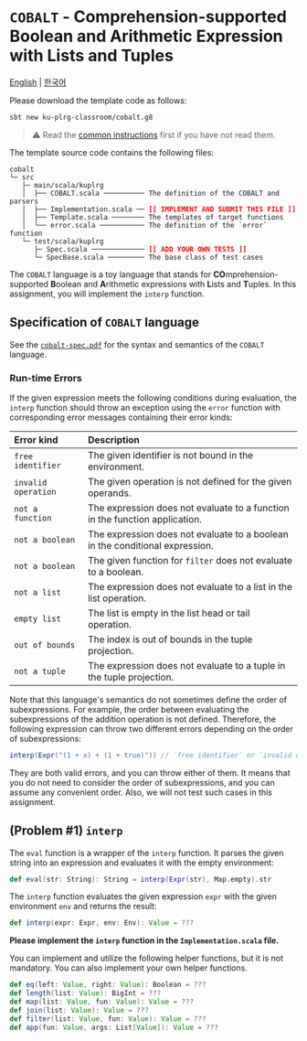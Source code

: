 # `COBALT` - Comprehension-supported Boolean and Arithmetic Expression with Lists and Tuples

[English](./README.md) | [한국어](./README.ko.md)

Please download the template code as follows:
```bash
sbt new ku-plrg-classroom/cobalt.g8
```

> :warning: Read the [common instructions](https://github.com/ku-plrg-classroom/docs/blob/main/README.md) first if you have not read them.

The template source code contains the following files:
<pre><code>cobalt
└─ src
   ├─ main/scala/kuplrg
   │  ├── COBALT.scala ────────── The definition of the COBALT and parsers
   │  ├── Implementation.scala ── <b style='color:red;'>[[ IMPLEMENT AND SUBMIT THIS FILE ]]</b>
   │  ├── Template.scala ──────── The templates of target functions
   │  └── error.scala ─────────── The definition of the `error` function
   └─ test/scala/kuplrg
      ├─ Spec.scala ───────────── <b style='color:red;'>[[ ADD YOUR OWN TESTS ]]</b>
      └─ SpecBase.scala ───────── The base class of test cases</code></pre>

The `COBALT` language is a toy language that stands for
**CO**mprehension-supported **B**oolean and **A**rithmetic expressions with
**L**ists and **T**uples. In this assignment, you will implement the `interp`
function.

## Specification of `COBALT` language

See the [`cobalt-spec.pdf`](./cobalt-spec.pdf) for the syntax and semantics of the
`COBALT` language.

### Run-time Errors

If the given expression meets the following conditions during evaluation, the
`interp` function should throw an exception using the `error` function with
corresponding error messages containing their error kinds:

| Error kind | Description |
|:-----------|:------------|
| `free identifier` | The given identifier is not bound in the environment. |
| `invalid operation` | The given operation is not defined for the given operands. |
| `not a function` | The expression does not evaluate to a function in the function application. |
| `not a boolean` | The expression does not evaluate to a boolean in the conditional expression. |
| `not a boolean` | The given function for `filter` does not evaluate to a boolean. |
| `not a list` | The expression does not evaluate to a list in the list operation. |
| `empty list` | The list is empty in the list head or tail operation. |
| `out of bounds` | The index is out of bounds in the tuple projection. |
| `not a tuple` | The expression does not evaluate to a tuple in the tuple projection. |

Note that this language's semantics do not sometimes define the order of
subexpressions. For example, the order between evaluating the subexpressions of
the addition operation is not defined. Therefore, the following expression can
throw two different errors depending on the order of subexpressions:
```scala
interp(Expr("(1 + x) + (1 + true)")) // `free identifier` or `invalid operation`
```
They are both valid errors, and you can throw either of them. It means that you
do not need to consider the order of subexpressions, and you can assume any
convenient order. Also, we will not test such cases in this assignment.


## (Problem #1) `interp`

The `eval` function is a wrapper of the `interp` function. It parses the given
string into an expression and evaluates it with the empty environment:

```scala
def eval(str: String): String = interp(Expr(str), Map.empty).str
```

The `interp` function evaluates the given expression `expr` with the given
environment `env` and returns the result:
```scala
def interp(expr: Expr, env: Env): Value = ???
```
**Please implement the `interp` function in the `Implementation.scala` file.**

You can implement and utilize the following helper functions, but it is not
mandatory. You can also implement your own helper functions.
```scala
def eq(left: Value, right: Value): Boolean = ???
def length(list: Value): BigInt = ???
def map(list: Value, fun: Value): Value = ???
def join(list: Value): Value = ???
def filter(list: Value, fun: Value): Value = ???
def app(fun: Value, args: List[Value]): Value = ???
```
